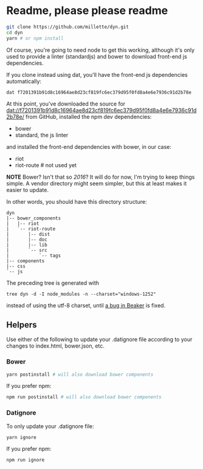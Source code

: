 # Readme, please please readme

```sh
git clone https://github.com/millette/dyn.git
cd dyn
yarn # or npm install
```

Of course, you're going to need node to get this working, although it's only used to provide a linter (standardjs) and bower to download front-end js dependencies.

If you clone instead using dat, you'll have the front-end js dependencies automatically:

```sh
dat f7201391b91d8c16964ae8d23cf819fc6ec379d95f0fd8a4e6e7936c91d2b78e
```

At this point, you've downloaded the source for <dat://f7201391b91d8c16964ae8d23cf819fc6ec379d95f0fd8a4e6e7936c91d2b78e/> from GitHub, installed the npm dev dependencies:

* bower
* standard, the js linter

and installed the front-end dependencies with bower, in our case:

* riot
* riot-route # not used yet

**NOTE** Bower? Isn't that so *2016*? It will do for now, I'm trying to keep things simple. A vendor directory might seem simpler, but this at least makes it easier to update.

In other words, you should have this directory structure:

```
dyn
|-- bower_components
|   |-- riot
|   `-- riot-route
|       |-- dist
|       |-- doc
|       |-- lib
|       `-- src
|           `-- tags
|-- components
|-- css
`-- js
```

The preceding tree is generated with

```
tree dyn -d -I node_modules -n --charset="windows-1252"
```

instead of using the utf-8 charset, until [a bug in Beaker](https://github.com/beakerbrowser/beaker/issues/499) is fixed.

## Helpers

Use either of the following to update your .datignore file according to your changes to index.html, bower.json, etc.

### Bower

```sh
yarn postinstall # will also download bower components
```

If you prefer npm:

```sh
npm run postinstall # will also download bower components
```

### Datignore
To only update your .datignore file:

```sh
yarn ignore
```

If you prefer npm:

```sh
npm run ignore
```
